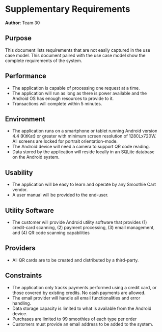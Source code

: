 # Supplementary Requirements

**Author**: Team 30

## Purpose

This document lists requirements that are not easily captured in the use case model.  This document paired with the use case model show the complete requirements of the system.

## Performance

* The application is capable of processing one request at a time.  
* The application will run as long as there is power available and the Android OS has enough resources to provide to it.
* Transactions will complete within 5 minutes.

## Environment

* The application runs on a smartphone or tablet running Android version 4.4 (KitKat) or greater with minimum screen resolution of 1280Lx720W. All screens are locked for portrait orientation-mode.
* The Android device will need a camera to support QR code reading.
* Data stored by the application will reside locally in an SQLite database on the Android system.

## Usability

* The application will be easy to learn and operate by any Smoothie Cart vendor.
* A user manual will be provided to the end-user.

## Utility Software

* The customer will provide Android utility software that provides (1) credit-card scanning, (2) payment processing, (3) email management, and (4) QR code scanning capabilities

## Providers

* All QR cards are to be created and distributed by a third-party.

## Constraints

* The application only tracks payments performed using a credit card, or those covered by existing credits.  No cash payments are allowed.
* The email provider will handle all email functionalities and error handling.
* Data storage capacity is limited to what is available from the Android device.
* Purchases are limited to 99 smoothies of each type per order
* Customers must provide an email address to be added to the system.
